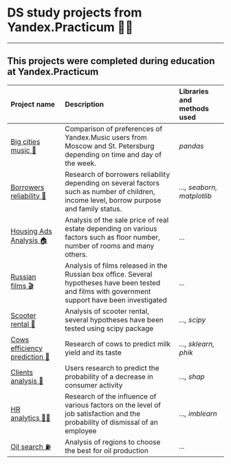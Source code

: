 # DS study projects from Yandex.Practicum 👨‍🎓

---

## This projects were completed during education at Yandex.Practicum

| Project name | Description | Libraries and methods used |
| :---------------------- | :---------------------- | :---------------------- |
| [Big cities music&#160;🎸](01_big_cities_music) | Comparison of preferences of Yandex.Music users from Moscow and St. Petersburg depending on time and day of the week. | *pandas* |
|[Borrowers reliability&#160;🏦](02_borrowers_reliability) | Research of borrowers reliability depending on several factors such as number of children, income level, borrow purpose and family status. | *..., seaborn, matplotlib* |
|[Housing Ads Analysis&#160;🏠](03_housing_ads_analysis)| Analysis of the sale price of real estate depending on various factors such as floor number, number of rooms and many others. | *...* |
|[Russian films&#160;🎬](04_russian_films)| Analysis of films released in the Russian box office. Several hypotheses have been tested and films with government support have been investigated | *...* |
|[Scooter rental&#160;🛴](05_scooter_rental)|Analysis of scooter rental, several hypotheses have been tested using scipy package|*..., scipy*|
|[Cows efficiency prediction&#160;🐄](06_cows_efficiency_prediction)|Research of cows to predict milk yield and its taste|*..., sklearn, phik*|
|[Clients analysis&#160;👥](07_clients_analysis)|Users research to predict the probability of a decrease in consumer activity|*..., shap*|
|[HR analytics&#160;👨‍💻](08_hr_analytics)|Research of the influence of various factors on the level of job satisfaction and the probability of dismissal of an employee|*..., imblearn*|
|[Oil search&#160;⛽](09_oil_search)|Analysis of regions to choose the best for oil production|*...*|
